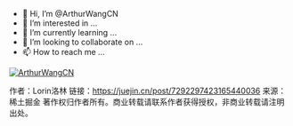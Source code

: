 - 👋 Hi, I’m @ArthurWangCN
- 👀 I’m interested in ...
- 🌱 I’m currently learning ...
- 💞️ I’m looking to collaborate on ...
- 📫 How to reach me ...

[![ArthurWangCN](https://github-readme-stats.vercel.app/api?username=ArthurWangCN)](https://github.com/anuraghazra/github-readme-stats)



作者：Lorin洛林
链接：https://juejin.cn/post/7292297423165440036
来源：稀土掘金
著作权归作者所有。商业转载请联系作者获得授权，非商业转载请注明出处。

<!---
ArthurWangCN/ArthurWangCN is a ✨ special ✨ repository because its `README.md` (this file) appears on your GitHub profile.
You can click the Preview link to take a look at your changes.
--->
